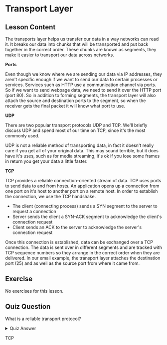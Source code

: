 # Transport Layer

## Lesson Content

The transports layer helps us transfer our data in a way networks can read it. It breaks our data into chunks that will be transported and put back together in the correct order. These chunks are known as segments, they make it easier to transport our data across networks. 

<b>Ports</b>

Even though we know where we are sending our data via IP addresses, they aren't specific enough if we want to send our data to certain processes or services. Services such as HTTP use a communication channel via ports. So if we want to send webpage data, we need to send it over the HTTP port (port 80). So in addition to forming segments, the transport layer will also attach the source and destination ports to the segment, so when the receiver gets the final packet it will know what port to use. 

<b>UDP</b>

There are two popular transport protocols UDP and TCP. We'll briefly discuss UDP and spend most of our time on TCP, since it's the most commonly used.

UDP is not a reliable method of transporting data, in fact it doesn't really care if you get all of your original data. This may sound terrible, but it does have it's uses, such as for media streaming, it's ok if you lose some frames in return you get your data a little faster. 

<b>TCP</b>

TCP provides a reliable connection-oriented stream of data. TCP uses ports to send data to and from hosts. An application opens up a connection from one port on it's host to another port on a remote host. In order to establish the connection, we use the TCP handshake. 

<ul>
<li>The client (connecting process) sends a SYN segment to the server to request a connection</li>
<li>Server sends the client a SYN-ACK segment to acknowledge the client's connection request</li>
<li>Client sends an ACK to the server to acknowledge the server's connection request</li>
</ul>

Once this connection is established, data can be exchanged over a TCP connection. The data is sent over in different segments and are tracked with TCP sequence numbers so they arrange in the correct order when they are delivered. In our email example, the transport layer attaches the destination port (25) and as well as the source port from where it came from.

## Exercise

No exercises for this lesson.

## Quiz Question

What is a reliable transport protocol?

<details>
    <summary>Quiz Answer</summary>
</details>

TCP